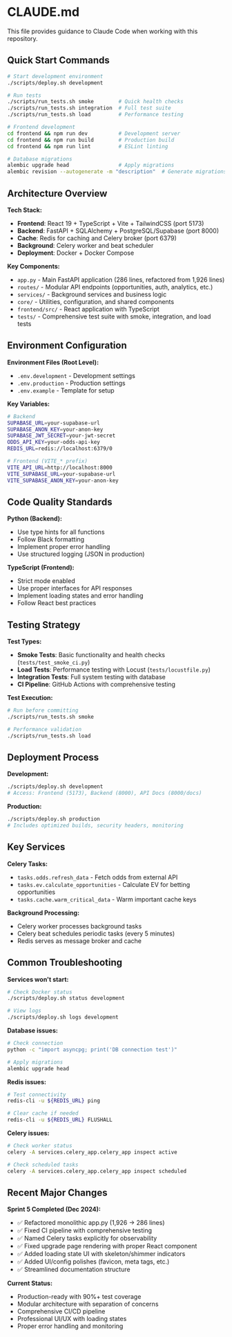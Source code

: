 # CLAUDE.md

This file provides guidance to Claude Code when working with this repository.

## Quick Start Commands

```bash
# Start development environment
./scripts/deploy.sh development

# Run tests
./scripts/run_tests.sh smoke        # Quick health checks
./scripts/run_tests.sh integration  # Full test suite
./scripts/run_tests.sh load         # Performance testing

# Frontend development
cd frontend && npm run dev          # Development server
cd frontend && npm run build        # Production build
cd frontend && npm run lint         # ESLint linting

# Database migrations
alembic upgrade head                # Apply migrations
alembic revision --autogenerate -m "description"  # Generate migrations
```

## Architecture Overview

**Tech Stack:**
- **Frontend**: React 19 + TypeScript + Vite + TailwindCSS (port 5173)
- **Backend**: FastAPI + SQLAlchemy + PostgreSQL/Supabase (port 8000)
- **Cache**: Redis for caching and Celery broker (port 6379)
- **Background**: Celery worker and beat scheduler
- **Deployment**: Docker + Docker Compose

**Key Components:**
- `app.py` - Main FastAPI application (286 lines, refactored from 1,926 lines)
- `routes/` - Modular API endpoints (opportunities, auth, analytics, etc.)
- `services/` - Background services and business logic
- `core/` - Utilities, configuration, and shared components
- `frontend/src/` - React application with TypeScript
- `tests/` - Comprehensive test suite with smoke, integration, and load tests

## Environment Configuration

**Environment Files (Root Level):**
- `.env.development` - Development settings
- `.env.production` - Production settings
- `.env.example` - Template for setup

**Key Variables:**
```bash
# Backend
SUPABASE_URL=your-supabase-url
SUPABASE_ANON_KEY=your-anon-key
SUPABASE_JWT_SECRET=your-jwt-secret
ODDS_API_KEY=your-odds-api-key
REDIS_URL=redis://localhost:6379/0

# Frontend (VITE_* prefix)
VITE_API_URL=http://localhost:8000
VITE_SUPABASE_URL=your-supabase-url
VITE_SUPABASE_ANON_KEY=your-anon-key
```

## Code Quality Standards

**Python (Backend):**
- Use type hints for all functions
- Follow Black formatting
- Implement proper error handling
- Use structured logging (JSON in production)

**TypeScript (Frontend):**
- Strict mode enabled
- Use proper interfaces for API responses
- Implement loading states and error handling
- Follow React best practices

## Testing Strategy

**Test Types:**
- **Smoke Tests**: Basic functionality and health checks (`tests/test_smoke_ci.py`)
- **Load Tests**: Performance testing with Locust (`tests/locustfile.py`)
- **Integration Tests**: Full system testing with database
- **CI Pipeline**: GitHub Actions with comprehensive testing

**Test Execution:**
```bash
# Run before committing
./scripts/run_tests.sh smoke

# Performance validation
./scripts/run_tests.sh load
```

## Deployment Process

**Development:**
```bash
./scripts/deploy.sh development
# Access: Frontend (5173), Backend (8000), API Docs (8000/docs)
```

**Production:**
```bash
./scripts/deploy.sh production
# Includes optimized builds, security headers, monitoring
```

## Key Services

**Celery Tasks:**
- `tasks.odds.refresh_data` - Fetch odds from external API
- `tasks.ev.calculate_opportunities` - Calculate EV for betting opportunities
- `tasks.cache.warm_critical_data` - Warm important cache keys

**Background Processing:**
- Celery worker processes background tasks
- Celery beat schedules periodic tasks (every 5 minutes)
- Redis serves as message broker and cache

## Common Troubleshooting

**Services won't start:**
```bash
# Check Docker status
./scripts/deploy.sh status development

# View logs
./scripts/deploy.sh logs development
```

**Database issues:**
```bash
# Check connection
python -c "import asyncpg; print('DB connection test')"

# Apply migrations
alembic upgrade head
```

**Redis issues:**
```bash
# Test connectivity
redis-cli -u ${REDIS_URL} ping

# Clear cache if needed
redis-cli -u ${REDIS_URL} FLUSHALL
```

**Celery issues:**
```bash
# Check worker status
celery -A services.celery_app.celery_app inspect active

# Check scheduled tasks
celery -A services.celery_app.celery_app inspect scheduled
```

## Recent Major Changes

**Sprint 5 Completed (Dec 2024):**
- ✅ Refactored monolithic app.py (1,926 → 286 lines)
- ✅ Fixed CI pipeline with comprehensive testing
- ✅ Named Celery tasks explicitly for observability
- ✅ Fixed upgrade page rendering with proper React component
- ✅ Added loading state UI with skeleton/shimmer indicators
- ✅ Added UI/config polishes (favicon, meta tags, etc.)
- ✅ Streamlined documentation structure

**Current Status:**
- Production-ready with 90%+ test coverage
- Modular architecture with separation of concerns
- Comprehensive CI/CD pipeline
- Professional UI/UX with loading states
- Proper error handling and monitoring